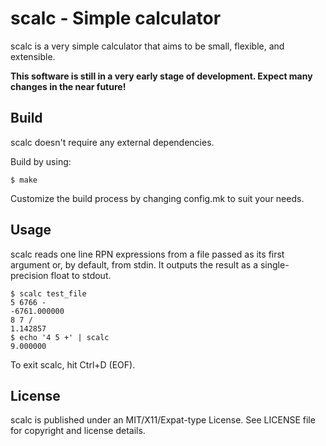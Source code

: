 # scalc - Simple calculator 

scalc is a very simple calculator that aims to be small, flexible, and
extensible.

**This software is still in a very early stage of development. Expect many
changes in the near future!**

## Build

scalc doesn't require any external dependencies.

Build by using:

```
$ make
```

Customize the build process by changing config.mk to suit your needs.

## Usage

scalc reads one line RPN expressions from a file passed as its first argument 
or, by default, from stdin. It outputs the result as a single-precision float
to stdout.

```
$ scalc test_file 
5 6766 -
-6761.000000
8 7 /
1.142857
$ echo '4 5 +' | scalc
9.000000
```

To exit scalc, hit Ctrl+D (EOF).

## License

scalc is published under an MIT/X11/Expat-type License. See LICENSE file for 
copyright and license details.
